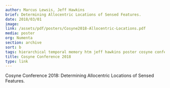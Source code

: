 ```yaml
---
author: Marcus Lewsis, Jeff Hawkins
brief: Determining Allocentric Locations of Sensed Features.
date: 2018/03/01
image:
link: /assets/pdf/posters/Cosyne2018-Allocentric-Locations.pdf
media: poster
org: Numenta
section: archive
sort: b
tags: hierarchical temporal memory htm jeff hawkins poster cosyne conference pdf
title: Cosyne Conference 2018
type: link
---
```


Cosyne Conference 2018: Determining Allocentric Locations of Sensed Features.
